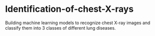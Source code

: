 # Identification-of-chest-X-rays
Building machine learning models to recognize chest X-ray images and classify them into 3 classes of different lung diseases.
